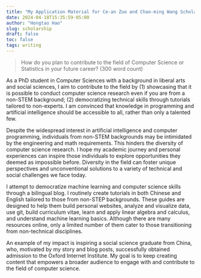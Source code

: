 ```yaml
---
title: "My Application Material for Ce-an Zuo and Chao-ming Wang Scholarship"
date: 2024-04-18T15:35:59-05:00
author: "Hongtao Hao"
slug: scholarship
draft: false
toc: false
tags: writing
---
```

>How do you plan to contribute to the field of Computer Science or Statistics in your future career? (300 word count)

As a PhD student in Computer Sciences with a background in liberal arts and social sciences, I aim to contribute to the field by (1) showcasing that it is possible to conduct computer science research even if you are from a non-STEM background; (2) democratizing technical skills through tutorials tailored to non-experts. I am convinced that knowledge in programming and artificial intelligence should be accessible to all, rather than only a talented few. 

Despite the widespread interest in artificial intelligence and computer programming, individuals from non-STEM backgrounds may be intimidated by the engineering and math requirements. This hinders the diversity of computer science research. I hope my academic journey and personal experiences can inspire those individuals to explore opportunities they deemed as impossible before. Diversity in the field can foster unique perspectives and unconventional solutions to a variety of technical and social challenges we face today. 

I attempt to democratize machine learning and computer science skills through a bilingual blog. I routinely create tutorials in both Chinese and English tailored to those from non-STEP backgrounds. These guides are designed to help them build personal websites, analyze and visualize data, use git, build curriculum vitae, learn and apply linear algebra and calculus, and understand machine learning basics. Although there are many resources online, only a limited number of them cater to those transitioning from non-technical disciplines. 

An example of my impact is inspiring a social science graduate from China, who, motivated by my story and blog posts, successfully obtained admission to the Oxford Internet Institute. My goal is to keep creating content that empowers a broader audience to engage with and contribute to the field of computer science.
